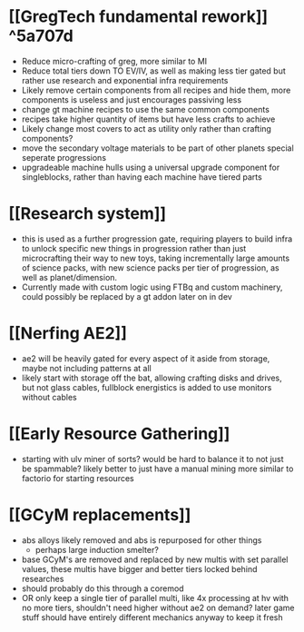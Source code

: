 # [[GregTech fundamental rework]] ^5a707d
-  Reduce micro-crafting of greg, more similar to MI
- Reduce total tiers down TO EV/IV, as well as making less tier gated but rather use research and exponential infra requirements
- Likely remove certain components from all recipes and hide them, 
	more components is useless and just encourages passiving less
- change gt machine recipes to use the same common components
- recipes take higher quantity of items but have less crafts to achieve
- Likely change most covers to act as utility only rather than crafting components?
- move the secondary voltage materials to be part of other planets special seperate progressions
- upgradeable machine hulls using a universal upgrade component for singleblocks, 
	rather than having each machine have tiered parts
#  [[Research system]]
- this is used as a further progression gate, requiring players to build infra to unlock specific new things in progression rather  than just microcrafting their way to new toys, taking incrementally large amounts of science packs, with new science packs per tier of progression, as well as planet/dimension.
- Currently made with custom logic using FTBq and custom machinery, could possibly be replaced by a gt addon later on in dev
# [[Nerfing AE2]]
- ae2 will be heavily gated for every aspect of it aside from storage, maybe not including patterns at all
- likely start with storage off the bat, allowing crafting disks and drives, but not glass cables, fullblock energistics is added to use monitors without cables
# [[Early Resource Gathering]]
- starting with ulv miner of sorts? would be hard to balance it to not just be spammable? likely better to just have a manual mining more similar to factorio for starting resources
# [[GCyM replacements]]
- abs alloys likely removed and abs is repurposed for other things
	- perhaps large induction smelter?
- base GCyM's are removed and replaced by new multis with set parallel values, these multis have bigger and better tiers locked behind researches
- should probably do this through a coremod
- OR only keep a single tier of parallel multi, like 4x processing at hv with no more tiers, shouldn't need higher without ae2 on demand? later game stuff should have entirely different mechanics anyway to keep it fresh